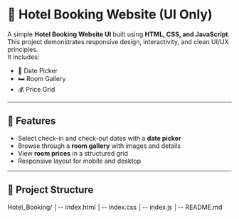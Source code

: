# 🏨 Hotel Booking Website (UI Only)

A simple **Hotel Booking Website UI** built using **HTML, CSS, and JavaScript**.  
This project demonstrates responsive design, interactivity, and clean UI/UX principles.  
It includes:
- 📅 Date Picker
- 🛏️ Room Gallery
- 💰 Price Grid

---

## 🚀 Features
- Select check-in and check-out dates with a **date picker**
- Browse through a **room gallery** with images and details
- View **room prices** in a structured grid
- Responsive layout for mobile and desktop

---

## 📂 Project Structure
Hotel_Booking/
│-- index.html 
│-- index.css 
│-- index.js 
│-- README.md
